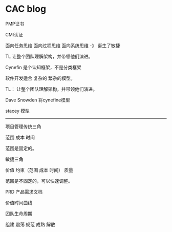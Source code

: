 # CAC blog

PMP证书

CMI认证

面向任务思维
面向过程思维
面向系统思维 -》 诞生了敏捷

TL 让整个团队理解架构，并带领他们演进。

Cynefin 是个认知框架，不是分类框架


软件开发适合 复杂的 繁杂的模型。

TL： 让整个团队理解架构，并带领他们演进。

Dave Snowden 将cynefine模型

stacey 模型

---

项目管理传统三角

范围 成本 时间

范围是固定的。

敏捷三角

价值 约束（范围 成本 时间） 质量

范围是不固定的，可以快速调整。

PRD 产品需求文档

价值时间曲线

团队生命周期

组建 震荡 规范 成熟 解散
